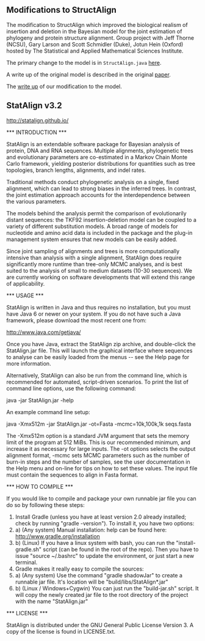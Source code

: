 ## Modifications to StructAlign

The modification to StructAlign which improved the biological realism of insertion and deletion in the Bayesian model for the joint estimation of phylogeny and protein structure alignment.  Group project with Jeff Thorne (NCSU), Gary Larson and Scott Schmidler (Duke), Jotun Hein (Oxford) hosted by The Statistical and Applied Mathematical Sciences Institute.

The primary change to the model is in `StructAlign.java` [here](https://github.com/jrash/statalign/commit/32e645402402e51a8eecc00961dbcb4267726b4e#diff-6e719fecae530ef5ffeee9fa7ab2368d).

A write up of the original model is described in the original [paper](https://academic.oup.com/mbe/article/31/9/2251/2925747). 

The [write up](https://github.com/jrash/statalign/blob/master/Herman_et_al_improved_insertion.pdf) of our modification to the model.

## StatAlign v3.2

http://statalign.github.io/
 
 
*** INTRODUCTION ***

StatAlign is an extendable software package for Bayesian analysis of protein, DNA and RNA sequences. Multiple alignments, phylogenetic trees and evolutionary parameters are co-estimated in a Markov Chain Monte Carlo framework, yielding posterior distributions for quantities such as tree topologies, branch lengths, alignments, and indel rates. 

Traditional methods conduct phylogenetic analysis on a single, fixed alignment, which can lead to strong biases in the inferred trees. In contrast, the joint estimation approach accounts for the interdependence between the various parameters. 

The models behind the analysis permit the comparison of evolutionarily distant sequences: the TKF92 insertion-deletion model can be coupled to a variety of different substitution models. A broad range of models for nucleotide and amino acid data is included in the package and the plug-in management system ensures that new models can be easily added.

Since joint sampling of alignments and trees is more computationally intensive than analysis with a single alignment, StatAlign does require significantly more runtime than tree-only MCMC analyses, and is best suited to the analysis of small to medium datasets (10-30 sequences). We are currently working on software developments that will extend this range of applicability.


*** USAGE ***

StatAlign is written in Java and thus requires no installation, but you must have Java 6 or newer on your system. If you do not have such a Java framework, please download the most recent one from:
  
  http://www.java.com/getjava/ 

Once you have Java, extract the StatAlign zip archive, and double-click the StatAlign.jar file. This will launch the graphical interface where sequences to analyse can be easily loaded from the menus -- see the Help page for more information.

Alternatively, StatAlign can also be run from the command line, which is recommended for automated, script-driven scenarios. To print the list of command line options, use the following command:

  java -jar StatAlign.jar -help

An example command line setup:

  java -Xmx512m -jar StatAlign.jar -ot=Fasta -mcmc=10k,100k,1k seqs.fasta

The -Xmx512m option is a standard JVM argument that sets the memory limit of the program at 512 MiBs. This is our recommended minimum, and increase it as necessary for large inputs. The -ot options selects the output alignment format, -mcmc sets MCMC parameters such as the number of burn-in steps and the number of samples, see the user documentation in the Help menu and on-line for tips on how to set these values. The input file must contain the sequences to align in Fasta format.


*** HOW TO COMPILE ***

If you would like to compile and package your own runnable jar file you can do so by following these steps:
1. Install Gradle (unless you have at least version 2.0 already installed; check by running "gradle -version"). To install it, you have two options:
  1. a) (Any system) Manual installation: help can be found here: http://www.gradle.org/installation 
  1. b) (Linux) If you have a linux system with bash, you can run the "install-gradle.sh" script (can be found in the root of the repo). Then you have to issue "source  ~/.bashrc" to update the environment, or just start a new terminal.
2. Gradle makes it really easy to compile the sources:
  2. a) (Any system) Use the command "gradle shadowJar" to create a runnable jar file. It's location will be "build/libs/StatAlign*.jar"
  2. b) (Linux / Windows+Cygwin) You can just run the "build-jar.sh" script. It will copy the newly created jar file to the root directory of the project with the name "StatAlign.jar"
  

*** LICENSE ***

StatAlign is distributed under the GNU General Public License Version 3.
A copy of the license is found in LICENSE.txt.

